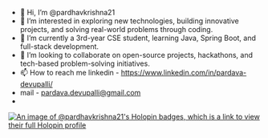 - 👋 Hi, I’m @pardhavkrishna21
- 👀 I’m interested in exploring new technologies, building innovative projects, and solving real-world problems through coding.
- 🌱 I’m currently a 3rd-year CSE student, learning Java, Spring Boot, and full-stack development.
- 💞️ I’m looking to collaborate on open-source projects, hackathons, and tech-based problem-solving initiatives. 
- 📫 How to reach me linkedin - https://www.linkedin.com/in/pardava-devupalli/
- mail - pardava.devupalli@gmail.com
- 
[![An image of @pardhavkrishna21's Holopin badges, which is a link to view their full Holopin profile](https://holopin.me/pardhavkrishna21)](https://holopin.io/@pardhavkrishna21)
<!---
pardhavkrishna21/pardhavkrishna21 is a ✨ special ✨ repository because its `README.md` (this file) appears on your GitHub profile.
You can click the Preview link to take a look at your changes.
--->
